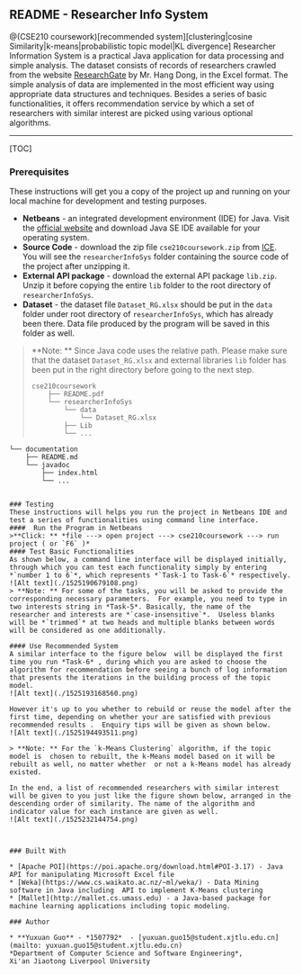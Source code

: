 ## README - Researcher Info System 

@(CSE210 coursework)[recommended system][clustering|cosine Similarity|k-means|probabilistic topic model|KL divergence]
Researcher Information System is a practical Java application for data processing and simple analysis. The dataset consists of records of researchers crawled from the website [ResearchGate](https://www.researchgate.net) by Mr. Hang Dong, in the Excel format. 
The simple analysis of data are implemented in the most efficient way using appropriate data structures and techniques. Besides a series of basic functionalities, it offers recommendation service by which a set of researchers with similar interest are picked using various optional algorithms. 

---
[TOC]

### Prerequisites
These instructions will get you a copy of the project up and running on your local machine for development and testing purposes. 

- **Netbeans** - an integrated development environment (IDE) for Java. Visit the [official website](https://netbeans.org/downloads/index.html) and download Java SE IDE available for your operating system.  
- **Source Code** -  download the zip file `cse210coursework.zip` from [ICE](https://ice.xjtlu.edu.cn/). You will see the `researcherInfoSys` folder containing the source code of the project after unzipping it. 
- **External API package** -  download the external API package `lib.zip`. Unzip it before copying the entire `lib` folder to the root directory of  `researcherInfoSys`.
- **Dataset** -  the dataset file `Dataset_RG.xlsx` should be put in the `data` folder under root directory of `researcherInfoSys`, which has already been  there. Data file produced by the program will be saved in this folder as well.
> **Note: **  Since Java code uses the relative path. Please make sure that the dataset `Dataset_RG.xlsx` and external libraries `lib` folder has been put in the right directory before going to the next step. 
> ```  
> cse210coursework
>     ├── README.pdf
>     └── researcherInfoSys
>         └── data
>             └── Dataset_RG.xlsx
>         ├── Lib
>         └── ...
    └── documentation
        ├── README.md
        └── javadoc
            ├── index.html
            └── ...
```

### Testing
These instructions will helps you run the project in Netbeans IDE and test a series of functionalities using command line interface.
####  Run the Program in Netbeans
>**Click: ** *file ---> open project ---> cse210coursework ---> run project ( or `F6` )*
#### Test Basic Functionalities
As shown below, a command line interface will be displayed initially, through which you can test each functionality simply by entering *`number 1 to 6`*, which represents *`Task-1 to Task-6`* respectively.
![Alt text](./1525190679108.png)
> **Note: ** For some of the tasks, you will be asked to provide the corresponding necessary parameters.  For example, you need to type in two interests string in *Task-5*. Basically, the name of the researcher and interests are *`case-insensitive`*.  Useless blanks will be *`trimmed`* at two heads and multiple blanks between words will be considered as one additionally.

#### Use Recommended System
A similar interface to the figure below  will be displayed the first time you run *Task-6* , during which you are asked to choose the algorithm for recommendation before seeing a bunch of log information that presents the iterations in the building process of the topic model. 
![Alt text](./1525193168560.png)

However it's up to you whether to rebuild or reuse the model after the first time, depending on whether your are satisfied with previous recommended results .  Enquiry tips will be given as shown below. 
![Alt text](./1525194493511.png)

> **Note: ** For the `k-Means Clustering` algorithm, if the topic model is  chosen to rebuilt, the k-Means model based on it will be rebuilt as well, no matter whether  or not a k-Means model has already existed.

In the end, a list of recommended researchers with similar interest will be given to you just like the figure shown below, arranged in the descending order of similarity. The name of the algorithm and indicator value for each instance are given as well.
![Alt text](./1525232144754.png)



### Built With

* [Apache POI](https://poi.apache.org/download.html#POI-3.17) - Java API for manipulating Microsoft Excel file
* [Weka](https://www.cs.waikato.ac.nz/~ml/weka/) - Data Mining software in Java including  API to implement K-Means clustering
* [Mallet](http://mallet.cs.umass.edu) - a Java-based package for machine learning applications including topic modeling.

### Author

* **Yuxuan Guo** - *1507792*  - [yuxuan.guo15@student.xjtlu.edu.cn](mailto: yuxuan.guo15@student.xjtlu.edu.cn)
*Department of Computer Science and Software Engineering*, 
Xi'an Jiaotong Liverpool University
